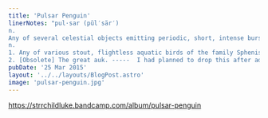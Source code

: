 ```yaml
---
title: 'Pulsar Penguin'
linerNotes: "pul·sar (pŭl′sär′)
n.
Any of several celestial objects emitting periodic, short, intense bursts of radio, x-ray, or visible electromagnetic radiation, generally believed to be quickly rotating neutron stars. pen·guin (pĕng′gwĭn, pĕn′-)
n.
1. Any of various stout, flightless aquatic birds of the family Spheniscidae, of the Southern Hemisphere, having flipperlike wings and webbed feet adapted for swimming and diving, short scalelike feathers, and white underparts with a dark back.
2. [Obsolete] The great auk. -----  I had planned to drop this after adding a few more tracks but an unfortunate even made me realise sometimes, you can't wait for everything to be 'perfect'. 18 tracks, no theme. Hope you enjoy it. Dedicated to the people of Nice, Frederic Domoy of Sonic Import in Nice (http://www.sonic-vinyl.com) and his beautiful little dog."
pubDate: '25 Mar 2015'
layout: '../../layouts/BlogPost.astro'
image: 'pulsar-penguin.jpg'
---
```


https://strrchildluke.bandcamp.com/album/pulsar-penguin
